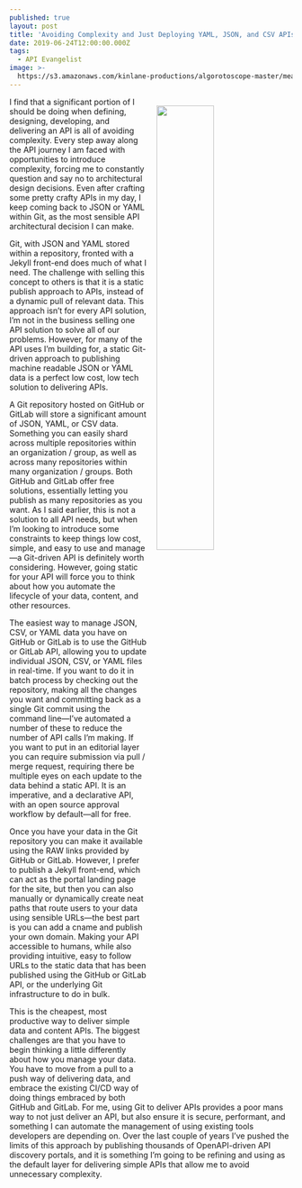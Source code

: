 ```yaml
---
published: true
layout: post
title: 'Avoiding Complexity and Just Deploying YAML, JSON, and CSV APIs Using GitHub or GitLab'
date: 2019-06-24T12:00:00.000Z
tags:
  - API Evangelist
image: >-
  https://s3.amazonaws.com/kinlane-productions/algorotoscope-master/meadowbutterfly-meadow-butterfly-internet-numbers.jpg
---
```

<img src="{{ page.image }}" width="45%" align="right" style="padding: 15px;" />
I find that a significant portion of I should be doing when defining, designing, developing, and delivering an API is all of avoiding complexity. Every step away along the API journey I am faced with opportunities to introduce complexity, forcing me to constantly question and say no to architectural design decisions. Even after crafting some pretty crafty APIs in my day, I keep coming back to JSON or YAML within Git, as the most sensible API architectural decision I can make. 

Git, with JSON and YAML stored within a repository, fronted with a Jekyll front-end does much of what I need. The challenge with selling this concept to others is that it is a static publish approach to APIs, instead of a dynamic pull of relevant data. This approach isn’t for every API solution, I’m not in the business selling one API solution to solve all of our problems. However, for many of the API uses I’m building for, a static Git-driven approach to publishing machine readable JSON or YAML data is a perfect low cost, low tech solution to delivering APIs.

A Git repository hosted on GitHub or GitLab will store a significant amount of JSON, YAML, or CSV data. Something you can easily shard across multiple repositories within an organization / group, as well as across many repositories within many organization / groups. Both GitHub and GitLab offer free solutions, essentially letting you publish as many repositories as you want. As I said earlier, this is not a solution to all API needs, but when I’m looking to introduce some constraints to keep things low cost, simple, and easy to use and manage—a Git-driven API is definitely worth considering. However, going static for your API will force you to think about how you automate the lifecycle of your data, content, and other resources.

The easiest way to manage JSON, CSV, or YAML data you have on GitHub or GitLab is to use the GitHub or GitLab API, allowing you to update individual JSON, CSV, or YAML files in real-time. If you want to do it in batch process by checking out the repository, making all the changes you want and committing back as a single Git commit using the command line—I’ve automated a number of these to reduce the number of API calls I’m making. If you want to put in an editorial layer you can require submission via pull / merge request, requiring there be multiple eyes on each update to the data behind a static API. It is an imperative, and a declarative API, with an open source approval workflow by default—all for free.

Once you have your data in the Git repository you can make it available using the RAW links provided by GitHub or GitLab. However, I prefer to publish a Jekyll front-end, which can act as the portal landing page for the site, but then you can also manually or dynamically create neat paths that route users to your data using sensible URLs—the best part is you can add a cname and publish your own domain. Making your API accessible to humans, while also providing intuitive, easy to follow URLs to the static data that has been published using the GitHub or GitLab API, or the underlying Git infrastructure to do in bulk.

This is the cheapest, most productive way to deliver simple data and content APIs. The biggest challenges are that you have to begin thinking a little differently about how you manage your data. You have to move from a pull to a push way of delivering data, and embrace the existing CI/CD way of doing things embraced by both GitHub and GitLab. For me, using Git to deliver APIs provides a poor mans way to not just deliver an API, but also ensure it is secure, performant, and something I can automate the management of using existing tools developers are depending on. Over the last couple of years I’ve pushed the limits of this approach by publishing thousands of OpenAPI-driven API discovery portals, and it is something I’m going to be refining and using as the default layer for delivering simple APIs that allow me to avoid unnecessary complexity.

